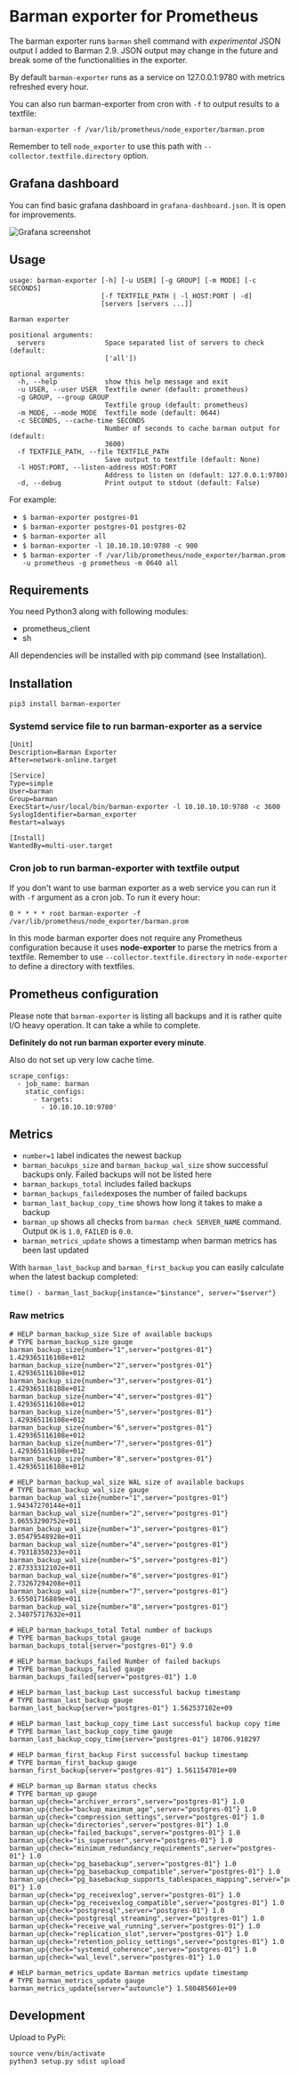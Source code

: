 # Barman exporter for Prometheus

The barman exporter runs `barman` shell command with _experimental_ JSON output I added to Barman 2.9. JSON output may change in the future and break some of the functionalities in the exporter.

By default `barman-exporter` runs as a service on 127.0.0.1:9780 with metrics refreshed every hour.

You can also run barman-exporter from cron with `-f` to output results to a textfile:

```
barman-exporter -f /var/lib/prometheus/node_exporter/barman.prom
```

Remember to tell `node_exporter` to use this path with `--collector.textfile.directory` option.

## Grafana dashboard

You can find basic grafana dashboard in `grafana-dashboard.json`. It is open for improvements.

![Grafana screenshot](grafana-screenshot.png?raw=true "Grafana screenshot")

## Usage

```
usage: barman-exporter [-h] [-u USER] [-g GROUP] [-m MODE] [-c SECONDS]
                       [-f TEXTFILE_PATH | -l HOST:PORT | -d]
                       [servers [servers ...]]

Barman exporter

positional arguments:
  servers               Space separated list of servers to check (default:
                        ['all'])

optional arguments:
  -h, --help            show this help message and exit
  -u USER, --user USER  Textfile owner (default: prometheus)
  -g GROUP, --group GROUP
                        Textfile group (default: prometheus)
  -m MODE, --mode MODE  Textfile mode (default: 0644)
  -c SECONDS, --cache-time SECONDS
                        Number of seconds to cache barman output for (default:
                        3600)
  -f TEXTFILE_PATH, --file TEXTFILE_PATH
                        Save output to textfile (default: None)
  -l HOST:PORT, --listen-address HOST:PORT
                        Address to listen on (default: 127.0.0.1:9780)
  -d, --debug           Print output to stdout (default: False)
```

For example:

- `$ barman-exporter postgres-01`
- `$ barman-exporter postgres-01 postgres-02`
- `$ barman-exporter all`
- `$ barman-exporter -l 10.10.10.10:9780 -c 900`
- `$ barman-exporter -f /var/lib/prometheus/node_exporter/barman.prom -u prometheus -g prometheus -m 0640 all`

## Requirements

You need Python3 along with following modules:

- prometheus_client
- sh

All dependencies will be installed with pip command (see Installation).

## Installation

```
pip3 install barman-exporter
```

### Systemd service file to run barman-exporter as a service

```
[Unit]
Description=Barman Exporter
After=network-online.target

[Service]
Type=simple
User=barman
Group=barman
ExecStart=/usr/local/bin/barman-exporter -l 10.10.10.10:9780 -c 3600
SyslogIdentifier=barman_exporter
Restart=always

[Install]
WantedBy=multi-user.target
```

### Cron job to run barman-exporter with textfile output

If you don't want to use barman exporter as a web service you can run it with `-f` argument as a cron job. To run it every hour:

```
0 * * * * root barman-exporter -f /var/lib/prometheus/node_exporter/barman.prom
```

In this mode barman exporter does not require any Prometheus configuration because it uses **node-exporter** to parse the metrics from a textfile. Remember to use `--collector.textfile.directory` in `node-exporter` to define a directory with textfiles.

## Prometheus configuration

Please note that `barman-exporter` is listing all backups and it is rather quite I/O heavy operation. It can take a while to complete.

**Definitely do not run barman exporter every minute**.

Also do not set up very low cache time.

```
scrape_configs:
  - job_name: barman
    static_configs:
      - targets:
        - 10.10.10.10:9780'
```

## Metrics

- `number=1` label indicates the newest backup
- `barman_bacukps_size` and `barman_backup_wal_size` show successful backups only. Failed backups will not be listed here
- `barman_backups_total` includes failed backups
- `barman_backups_failed`exposes the number of failed backups
- `barman_last_backup_copy_time` shows how long it takes to make a backup
- `barman_up` shows all checks from `barman check SERVER_NAME` command. Output `OK` is `1.0`, `FAILED` is `0.0`.
- `barman_metrics_update` shows a timestamp when barman metrics has been last updated

With `barman_last_backup` and `barman_first_backup` you can easily calculate when the latest backup completed:

```
time() - barman_last_backup{instance="$instance", server="$server"}
```

### Raw metrics

```
# HELP barman_backup_size Size of available backups
# TYPE barman_backup_size gauge
barman_backup_size{number="1",server="postgres-01"} 1.429365116108e+012
barman_backup_size{number="2",server="postgres-01"} 1.429365116108e+012
barman_backup_size{number="3",server="postgres-01"} 1.429365116108e+012
barman_backup_size{number="4",server="postgres-01"} 1.429365116108e+012
barman_backup_size{number="5",server="postgres-01"} 1.429365116108e+012
barman_backup_size{number="6",server="postgres-01"} 1.429365116108e+012
barman_backup_size{number="7",server="postgres-01"} 1.429365116108e+012
barman_backup_size{number="8",server="postgres-01"} 1.429365116108e+012

# HELP barman_backup_wal_size WAL size of available backups
# TYPE barman_backup_wal_size gauge
barman_backup_wal_size{number="1",server="postgres-01"} 1.94347270144e+011
barman_backup_wal_size{number="2",server="postgres-01"} 3.06553290752e+011
barman_backup_wal_size{number="3",server="postgres-01"} 3.05479548928e+011
barman_backup_wal_size{number="4",server="postgres-01"} 4.79318350233e+011
barman_backup_wal_size{number="5",server="postgres-01"} 2.87333312102e+011
barman_backup_wal_size{number="6",server="postgres-01"} 2.73267294208e+011
barman_backup_wal_size{number="7",server="postgres-01"} 3.65501716889e+011
barman_backup_wal_size{number="8",server="postgres-01"} 2.34075717632e+011

# HELP barman_backups_total Total number of backups
# TYPE barman_backups_total gauge
barman_backups_total{server="postgres-01"} 9.0

# HELP barman_backups_failed Number of failed backups
# TYPE barman_backups_failed gauge
barman_backups_failed{server="postgres-01"} 1.0

# HELP barman_last_backup Last successful backup timestamp
# TYPE barman_last_backup gauge
barman_last_backup{server="postgres-01"} 1.562537102e+09

# HELP barman_last_backup_copy_time Last successful backup copy time
# TYPE barman_last_backup_copy_time gauge
barman_last_backup_copy_time{server="postgres-01"} 18706.918297

# HELP barman_first_backup First successful backup timestamp
# TYPE barman_first_backup gauge
barman_first_backup{server="postgres-01"} 1.561154701e+09

# HELP barman_up Barman status checks
# TYPE barman_up gauge
barman_up{check="archiver_errors",server="postgres-01"} 1.0
barman_up{check="backup_maximum_age",server="postgres-01"} 1.0
barman_up{check="compression_settings",server="postgres-01"} 1.0
barman_up{check="directories",server="postgres-01"} 1.0
barman_up{check="failed_backups",server="postgres-01"} 1.0
barman_up{check="is_superuser",server="postgres-01"} 1.0
barman_up{check="minimum_redundancy_requirements",server="postgres-01"} 1.0
barman_up{check="pg_basebackup",server="postgres-01"} 1.0
barman_up{check="pg_basebackup_compatible",server="postgres-01"} 1.0
barman_up{check="pg_basebackup_supports_tablespaces_mapping",server="postgres-01"} 1.0
barman_up{check="pg_receivexlog",server="postgres-01"} 1.0
barman_up{check="pg_receivexlog_compatible",server="postgres-01"} 1.0
barman_up{check="postgresql",server="postgres-01"} 1.0
barman_up{check="postgresql_streaming",server="postgres-01"} 1.0
barman_up{check="receive_wal_running",server="postgres-01"} 1.0
barman_up{check="replication_slot",server="postgres-01"} 1.0
barman_up{check="retention_policy_settings",server="postgres-01"} 1.0
barman_up{check="systemid_coherence",server="postgres-01"} 1.0
barman_up{check="wal_level",server="postgres-01"} 1.0

# HELP barman_metrics_update Barman metrics update timestamp
# TYPE barman_metrics_update gauge
barman_metrics_update{server="autouncle"} 1.580485601e+09
```

## Development

Upload to PyPi:

```
source venv/bin/activate
python3 setup.py sdist upload
```
